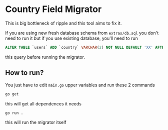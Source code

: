 # Country Field Migrator

This is big bottleneck of ripple and this tool aims to fix it.

If you are using new fresh database schema from `extras/db.sql` you don't need to run it
but if you use existing database, you'll need to run
```sql
ALTER TABLE `users` ADD `country` VARCHAR(2) NOT NULL DEFAULT 'XX' AFTER `country`;
```
this query before running the migrator.

## How to run?
You just have to edit `main.go` upper variables
and run these 2 commands

```sh
go get
```
this will get all dependences it needs

```sh
go run .
```
this will run the migrator itself